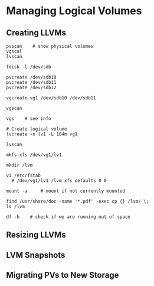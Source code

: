 # Managing Logical Volumes

## Creating LLVMs

    pvscan    # show physical volumes
    vgscal
    lvscan

    fdisk -l /dev/sdb

    pvcreate /dev/sdb10
    pvcreate /dev/sdb11
    pvcreate /dev/sdb12

    vgcreate vg1 /dev/sdb10 /dev/sdb11

    vgscan

    vgs    # see info

    # Create logical volume
    lvcreate -n lv1 -L 184m vg1

    lvscan

    mkfs.xfs /dev/vg1/lv1

    mkdir /lvm

    vi /etc/fstab
      # /dev/vg1/lv1 /lvm xfs defaults 0 0

    mount -a     # mount if not currently mounted

    find /usr/share/doc -name '*.pdf' -exec cp {} /lvm/ \;
    ls /lvm

    df -h    # check if we are running out of space

## Resizing LLVMs

## LVM Snapshots

## Migrating PVs to New Storage

